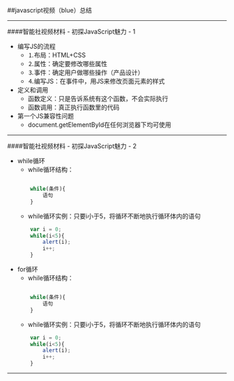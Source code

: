##javascript视频（blue）总结
***
####智能社视频材料 - 初探JavaScript魅力 - 1
* 编写JS的流程
	* ⒈布局：HTML+CSS
	* ⒉属性：确定要修改哪些属性
	* ⒊事件：确定用户做哪些操作（产品设计）
	* ⒋编写JS：在事件中，用JS来修改页面元素的样式
* 定义和调用
	* 函数定义：只是告诉系统有这个函数，不会实际执行
	* 函数调用：真正执行函数里的代码
* 第一个JS兼容性问题
	* document.getElementById在任何浏览器下均可使用

***
####智能社视频材料 - 初探JavaScript魅力 - 2
* while循环
	* while循环结构：
	``` javascript

		while(条件){
			语句
		}
	```
	* while循环实例：只要i小于5，将循环不断地执行循环体内的语句
	``` javascript
		var i = 0;
		while(i<5){
			alert(i);
			i++;
		}
	```
* for循环
	* while循环结构：
	``` javascript

		while(条件){
			语句
		}
	```
	* while循环实例：只要i小于5，将循环不断地执行循环体内的语句
	``` javascript
		var i = 0;
		while(i<5){
			alert(i);
			i++;
		}
	```

***